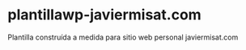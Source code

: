 # plantillawp-javiermisat.com
Plantilla construída a medida para sitio web personal javiermisat.com
